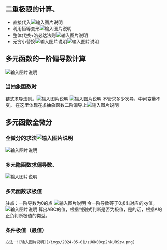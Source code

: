 ## 二重极限的计算、
- 直接代入![输入图片说明](/imgs/2024-05-01/v6IkMeZbpn0azu9p.png)
- 利用恒等变形![输入图片说明](/imgs/2024-05-01/zfpEkg68O0v8o8fX.png)
- 整体代换+洛必达法则![输入图片说明](/imgs/2024-05-01/LwOxVvxNFAthHdVJ.png)
- 无穷小替换![输入图片说明](/imgs/2024-05-01/JrfiEU3nmpZ8Kjwy.png)![输入图片说明](/imgs/2024-05-01/JECsiLN8Zwt7jUdo.png)
## 多元函数的一阶偏导数计算
![输入图片说明](/imgs/2024-05-01/fVrqAwUZK8dGhCD8.png)
 
 ### 当抽象函数时
 链式求导法则。![输入图片说明](/imgs/2024-05-01/1NOTzqEZa5qihBuR.png)
 ![输入图片说明](/imgs/2024-05-01/gq2QzwAgPFV03ayL.png)
 不管求多少次导，中间变量不变。
 在这里体现在求抽象函数二阶偏导上![输入图片说明](/imgs/2024-05-01/wUrv0rUqEc5tUJlg.png)
 ## 多元函数全微分
 ### 全微分的求法![输入图片说明](/imgs/2024-05-01/ugHg2qY1YCdoBxQb.png)
 ![输入图片说明](/imgs/2024-05-01/My7o1RHXEcnEnlzV.png)
 ### 多元隐函数求偏导数、
 ![输入图片说明](/imgs/2024-05-01/9LeN3nuOJi5NupsT.png)
 ### 多元函数求极值
 驻点：一阶导数为0的点
 ![输入图片说明](/imgs/2024-05-01/CAYtoSUB2BWOWQ5R.png)
   令一阶导数等于0求出对应的xy值。
   ![输入图片说明](/imgs/2024-05-01/miFEAkKn617eTzLd.png)
   算出ABC的值，根据判别式判断是否为极值，是的话，根据A的正负判断极值的类型。
   ### 条件极值（最值）
    方法一![输入图片说明](/imgs/2024-05-01/zU6K08cp2hkURSzw.png)
<!--stackedit_data:
eyJoaXN0b3J5IjpbNTI0NDg0NTIyLDE1MDQxMTg4NTIsLTExMz
MwNTA5NzUsLTI4NTA3NTM4MiwtMTMzNjM5NjkwNywtMjYwOTk4
NjI1LDE4OTIxMjg2NzIsLTM2MzEwODkyNiwtOTk3MjcwNDM4LC
03MjYyNDExMDYsLTgwMzczNzc1NSwxNjU5ODUzNzc2LDIyOTc3
NTkzNV19
-->
